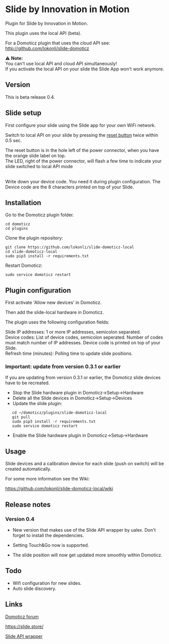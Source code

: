 # Slide by Innovation in Motion

Plugin for Slide by Innovation in Motion.

This plugin uses the local API (beta).  

For a Domoticz plugin that uses the cloud API see:  
http://github.com/lokonli/slide-domoticz

:warning: **Note:**  
You can't use local API and cloud API simultaneously!  
If you activate the local API on your slide the Slide App won't work anymore.

## Version
This is beta release 0.4. <br/>

## Slide setup
First configure your slide using the Slide app for your own WiFi network.

Switch to local API on your slide by pressing the [reset button](https://github.com/lokonli/slide-domoticz-local/wiki/Reset-button) twice within 0.5 sec.<br/>


The reset button is in the hole left of the power connector, when you have the orange slide label on top.<br/>
The LED, right of the power connector, will flash a few time to indicate your slide switched to local API mode<br/>
<br/>

Write down your device code. You need it during plugin configuration. The Device code are the 8 characters printed on top of your Slide.<br/>

## Installation

Go to the Domoticz plugin folder.

    cd domoticz
    cd plugins

Clone the plugin repository:

    git clone https://github.com/lokonli/slide-domoticz-local
    cd slide-domoticz-local
    sudo pip3 install -r requirements.txt

Restart Domoticz:

    sudo service domoticz restart

## Plugin configuration

First activate 'Allow new devices' in Domoticz.

Then add the slide-local hardware in Domoticz.

The plugin uses the following configuration fields:

Slide IP addresses: 1 or more IP addresses, semicolon separated.<br/>
Device codes: List of device codes, semicolon seperated. Number of codes must match number of IP addresses. Device code is printed on top of your Slide.<br/>
Refresh time (minutes): Polling time to update slide positions.<br/>

### Important: update from version 0.3.1 or earlier

If you are updating from version 0.3.1 or earlier, the Domoticz slide devices have to be recreated.

* Stop the Slide hardware plugin in Domoticz->Setup->Hardware
* Delete all the Slide devices in Domoticz->Setup->Devices
* Update the slide plugin:

 ```
    cd ~/domoticz/plugins/slide-domoticz-local
    git pull
    sudo pip3 install -r requirements.txt
    sudo service domoticz restart
 ```
* Enable the Slide hardware plugin in Domoticz->Setup->Hardware

## Usage

Slide devices and a calibration device for each slide (push on switch) will be created automatically.

For some more information see the Wiki:

https://github.com/lokonli/slide-domoticz-local/wiki

## Release notes

### Version 0.4
* New version that makes use of the Slide API wrapper by ualex. Don't forget to install the dependencies.

* Setting Touch&Go now is supported.
* The slide position will now get updated more smoothly within Domoticz.

## Todo

* Wifi configuration for new slides.  
* Auto slide discovery.

## Links

[Domoticz forum](https://www.domoticz.com/forum/viewtopic.php?f=65&t=30449)

https://slide.store/

[Slide API wrapper](https://github.com/ualex73/goslide-api)
